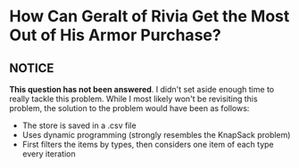 # How Can Geralt of Rivia Get the Most Out of His Armor Purchase?

## NOTICE
**This question has not been answered**. I didn't set aside enough time to really tackle this problem. While I most likely won't be revisiting this problem, the solution to the problem would have been as follows:

* The store is saved in a .csv file
* Uses dynamic programming (strongly resembles the KnapSack problem)
* First filters the items by types, then considers one item of each type every iteration